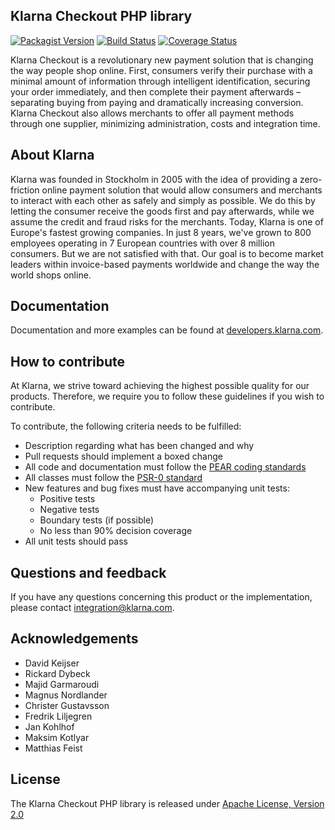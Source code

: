 ## Klarna Checkout PHP library

[![Packagist Version][packagist-shield]](https://packagist.org/packages/klarna/checkout)
[![Build Status][travis-shield]](https://travis-ci.org/klarna/kco_php)
[![Coverage Status][coveralls-shield]](https://coveralls.io/r/klarna/kco_php)

Klarna Checkout is a revolutionary new payment solution that is changing the way
people shop online. First, consumers verify their purchase with a minimal
amount of information through intelligent identification, securing your order
immediately, and then complete their payment afterwards – separating buying
from paying and dramatically increasing conversion. Klarna Checkout also allows
merchants to offer all payment methods through one supplier, minimizing
administration, costs and integration time.

## About Klarna
Klarna was founded in Stockholm in 2005 with the idea of providing a
zero-friction online payment solution that would allow consumers and merchants
to interact with each other as safely and simply as possible. We do this by
letting the consumer receive the goods first and pay afterwards, while we assume
the credit and fraud risks for the merchants. Today, Klarna is one of Europe's
fastest growing companies. In just 8 years, we've grown to 800 employees
operating in 7 European countries with over 8 million consumers. But we are not
satisfied with that. Our goal is to become market leaders within invoice-based
payments worldwide and change the way the world shops online.

## Documentation
Documentation and more examples can be found at
[developers.klarna.com](https://developers.klarna.com).

## How to contribute
At Klarna, we strive toward achieving the highest possible quality for our
products. Therefore, we require you to follow these guidelines if you wish
to contribute.

To contribute, the following criteria needs to be fulfilled:
* Description regarding what has been changed and why
* Pull requests should implement a boxed change
* All code and documentation must follow the
[PEAR coding standards](http://pear.php.net/manual/en/standards.php)
* All classes must follow the [PSR-0 standard](https://github.com/php-fig/fig-standards/blob/master/accepted/PSR-0.md)
* New features and bug fixes must have accompanying unit tests:
    * Positive tests
    * Negative tests
    * Boundary tests (if possible)
    * No less than 90% decision coverage
* All unit tests should pass

## Questions and feedback
If you have any questions concerning this product or the implementation,
please contact [integration@klarna.com](mailto:integration@klarna.com).

## Acknowledgements
* David Keijser
* Rickard Dybeck
* Majid Garmaroudi
* Magnus Nordlander
* Christer Gustavsson
* Fredrik Liljegren
* Jan Kohlhof
* Maksim Kotlyar
* Matthias Feist

## License
The Klarna Checkout PHP library is released under
[Apache License, Version 2.0](http://www.apache.org/LICENSE-2.0)

[packagist-shield]: https://img.shields.io/packagist/v/klarna/checkout.svg?style=flat
[travis-shield]: https://img.shields.io/travis/klarna/kco_php/v4.0.svg?style=flat
[coveralls-shield]: https://img.shields.io/coveralls/klarna/kco_php/v4.0.svg?style=flat
